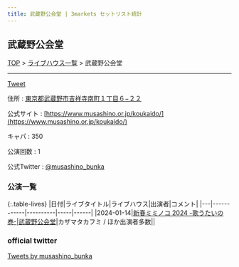 ```yaml
---
title: 武蔵野公会堂 | 3markets セットリスト統計
---
```

## 武蔵野公会堂

[TOP](/setlist/) > [ライブハウス一覧](livehouses.html) > 武蔵野公会堂

___

<a href="https://twitter.com/share?ref_src=twsrc%5Etfw" data-text="3markets[ ]セットリスト > 武蔵野公会堂" class="twitter-share-button" data-via="3markets" data-hashtags="3markets" data-related="3markets" data-show-count="false">Tweet</a>

住所
:    <a href="https://www.google.co.jp/maps/search/%E6%9D%B1%E4%BA%AC%E9%83%BD%E6%AD%A6%E8%94%B5%E9%87%8E%E5%B8%82%E5%90%89%E7%A5%A5%E5%AF%BA%E5%8D%97%E7%94%BA%EF%BC%91%E4%B8%81%E7%9B%AE%EF%BC%96%E2%88%92%EF%BC%92%EF%BC%92" rel="noopener noreferrer" target="_blank">東京都武蔵野市吉祥寺南町１丁目６−２２</a>

公式サイト
:    [https://www.musashino.or.jp/koukaido/](https://www.musashino.or.jp/koukaido/)

キャパ
:    350

公演回数
: 1


公式Twitter
: <a href="https://twitter.com/musashino_bunka">@musashino_bunka</a>


### 公演一覧

{:.table-lives}
|日付|ライブタイトル|ライブハウス|出演者|コメント|
|---|------------|----------|-----|------|
|<span class="nowrap">2024-01-14</span>|[新春ミミノコ 2024 -歌うたいの巻-](live101.html)|[武蔵野公会堂](livehouse060.html)|カザマタカフミ / ほか出演者多数||




### official twitter

<a class="twitter-timeline" href="https://twitter.com/musashino_bunka?ref_src=twsrc%5Etfw">Tweets by musashino_bunka</a> <script async src="https://platform.twitter.com/widgets.js" charset="utf-8"></script>


<script async src="https://platform.twitter.com/widgets.js" charset="utf-8"></script>